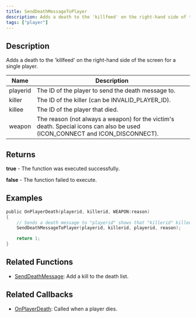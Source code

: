 ```yaml
---
title: SendDeathMessageToPlayer
description: Adds a death to the 'killfeed' on the right-hand side of the screen for a single player.
tags: ["player"]
---
```


## Description

Adds a death to the 'killfeed' on the right-hand side of the screen for a single player.

| Name     | Description                                                                                                                 |
| -------- | --------------------------------------------------------------------------------------------------------------------------- |
| playerid | The ID of the player to send the death message to.                                                                          |
| killer   | The ID of the killer (can be INVALID_PLAYER_ID).                                                                            |
| killee   | The ID of the player that died.                                                                                             |
| weapon   | The reason (not always a weapon) for the victim's death. Special icons can also be used (ICON_CONNECT and ICON_DISCONNECT). |

## Returns

**true** - The function was executed successfully.

**false** - The function failed to execute.

## Examples

```c
public OnPlayerDeath(playerid, killerid, WEAPON:reason)
{
    // Sends a death message to "playerid" shows that "killerid" killed "playerid" for "reason"
    SendDeathMessageToPlayer(playerid, killerid, playerid, reason);

    return 1;
}
```

## Related Functions

- [SendDeathMessage](SendDeathMessage): Add a kill to the death list.

## Related Callbacks

- [OnPlayerDeath](../callbacks/OnPlayerDeath): Called when a player dies.
